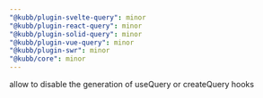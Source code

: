 ```yaml
---
"@kubb/plugin-svelte-query": minor
"@kubb/plugin-react-query": minor
"@kubb/plugin-solid-query": minor
"@kubb/plugin-vue-query": minor
"@kubb/plugin-swr": minor
"@kubb/core": minor
---
```


allow to disable the generation of useQuery or createQuery hooks
